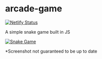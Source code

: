 # arcade-game
[![Netlify Status](https://api.netlify.com/api/v1/badges/9a638bc4-b9a2-492b-b1a8-e2f9c9dc5130/deploy-status)](https://app.netlify.com/sites/snakejssss/deploys)

A simple snake game built in JS

[![Snake Game](https://i.imgur.com/fJhB2zc.png)](https://snakejssss.netlify.app/)

*Screenshot not guaranteed to be up to date
